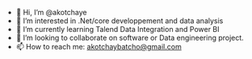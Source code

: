 - 👋 Hi, I’m @akotchaye
- 👀 I’m interested in .Net/core developpement and data analysis
- 🌱 I’m currently learning Talend Data Integration and Power BI
- 💞️ I’m looking to collaborate on software or Data engineering project.
- 📫 How to reach me: akotchaybatcho@gmail.com

<!---ddd
akotchaye/akotchaye is a ✨ special ✨ repository because its `README.md` (this file) appears on your GitHub profile.
You can click the Preview link to take a look at your changes.
--->
